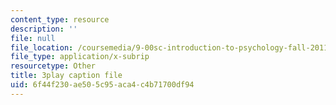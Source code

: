 ```yaml
---
content_type: resource
description: ''
file: null
file_location: /coursemedia/9-00sc-introduction-to-psychology-fall-2011/6f44f230ae505c95aca4c4b71700df94_2fbrl6WoIyo.vtt
file_type: application/x-subrip
resourcetype: Other
title: 3play caption file
uid: 6f44f230-ae50-5c95-aca4-c4b71700df94
---
```

